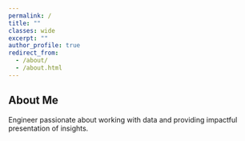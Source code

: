```yaml
---
permalink: /
title: ""
classes: wide
excerpt: ""
author_profile: true
redirect_from: 
  - /about/
  - /about.html
---
```


About Me
---
Engineer passionate about working with data and providing impactful presentation of insights.
